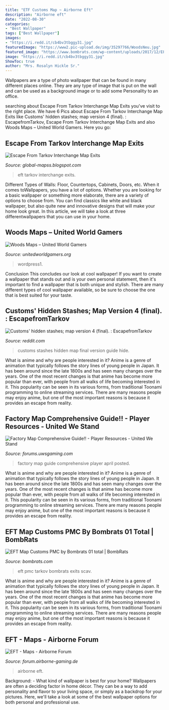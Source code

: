 ```yaml
---
title: "ETF Customs Map ~ Airborne Eft"
description: "Airborne eft"
date: "2022-08-30"
categories:
- "Best Wallpaper"
tags: ["Best Wallpaper"]
images:
- "https://i.redd.it/cb4bv3tbggy31.jpg"
featuredImage: "https://www2.pic-upload.de/img/35297766/WoodsNeu.jpg"
featured_image: "https://www.bombrats.com/wp-content/uploads/2017/12/EFT-Map-Customs-PMC-by-Bombrats-01-total.png"
image: "https://i.redd.it/cb4bv3tbggy31.jpg"
ShowToc: true
author: "Mrs. Rosalyn Hickle Sr."
---
```





Wallpapers are a type of photo wallpaper that can be found in many different places online. They are any type of image that is put on the wall and can be used as a background image or to add some Personality to an office.

	

		
searching about Escape From Tarkov Interchange Map Exits you've visit to the right place. We have 6 Pics about Escape From Tarkov Interchange Map Exits like Customs&#039; hidden stashes; map version 4 (final). : EscapefromTarkov, Escape From Tarkov Interchange Map Exits and also Woods Maps – United World Gamers. Here you go:
		
    
## Escape From Tarkov Interchange Map Exits

<img loading=lazy src="https://lh3.googleusercontent.com/proxy/A5S1r6xi7ePvcQtt8BCOTg4OJZQ2pnwTMXXd2BbJqRUxhXkHO3tPuTsWAMZniCULdrE1MffaBQcQMQE-0UbPnLLXU-gyqg0S1CHeyvW9t3jfHkIDr7CFwkcKez09mDu5QsWsJIFHMUjF0oAB70ji5KcBYq9V0UcxIEO561r4r8IHcYNzK0AQroy9iSECgBHBHg=s0-d" onerror="this.onerror=null;this.src='https://tse4.mm.bing.net/th?id=OIP.DVl06JHEwAMxk6ds-uiqegHaEv&amp;pid=15.1';" alt="Escape From Tarkov Interchange Map Exits">

_Source: global-mapss.blogspot.com_

>eft tarkov interchange exits. 

	

Different Types of Walls: Floor, Countertops, Cabinets, Doors, etc.
When it comes toWallpapers, you have a lot of options. Whether you are looking for a basic wallpaper or something more elaborate, there are a variety of options to choose from. You can find classics like white and black wallpaper, but also quite new and innovative designs that will make your home look great. In this article, we will take a look at three differentwallpapers that you can use in your home.

    
## Woods Maps – United World Gamers

<img loading=lazy src="https://i0.wp.com/unitedworldgamers.org/wordpress1/wp-content/uploads/2017/12/5a41c11db1eaa_2017-12-2519-240.thumb_.png.5b57d0695ef0b15783c0eaef92a13fc2.png?fit=1000%2C563&amp;ssl=1" onerror="this.onerror=null;this.src='https://tse4.mm.bing.net/th?id=OIP.AL_dE1o6ilpgXLEi3ApwOAHaEK&amp;pid=15.1';" alt="Woods Maps – United World Gamers">

_Source: unitedworldgamers.org_

>wordpress1. 

	

Conclusion
This concludes our look at cool wallpaper! If you want to create a wallpaper that stands out and is your own personal statement, then it's important to find a wallpaper that is both unique and stylish. There are many different types of cool wallpaper available, so be sure to choose the one that is best suited for your taste.

    
## Customs&#039; Hidden Stashes; Map Version 4 (final). : EscapefromTarkov

<img loading=lazy src="https://i.redd.it/cb4bv3tbggy31.jpg" onerror="this.onerror=null;this.src='https://tse4.mm.bing.net/th?id=OIP.GP60-LZYwMjF5ybi11cyRAHaFm&amp;pid=15.1';" alt="Customs&#039; hidden stashes; map version 4 (final). : EscapefromTarkov">

_Source: reddit.com_

>customs stashes hidden map final version guide hide. 

	

What is anime and why are people interested in it?
Anime is a genre of animation that typically follows the story lines of young people in Japan. It has been around since the late 1800s and has seen many changes over the years. One of the most recent changes is that anime has become more popular than ever, with people from all walks of life becoming interested in it. This popularity can be seen in its various forms, from traditional Toonami programming to online streaming services. There are many reasons people may enjoy anime, but one of the most important reasons is because it provides an escape from reality.

    
## Factory Map Comprehensive Guide!! - Player Resources - United We Stand

<img loading=lazy src="https://forums.uwsgaming.com/uploads/monthly_2018_01/updatedmapground01.png.3c088bf230b61316f6180f7ad09872f2.png" onerror="this.onerror=null;this.src='https://tse3.mm.bing.net/th?id=OIP.GvekXsL5aIYsV-qnWGUAEQHaFH&amp;pid=15.1';" alt="Factory Map Comprehensive Guide!! - Player Resources - United We Stand">

_Source: forums.uwsgaming.com_

>factory map guide comprehensive player april posted. 

	

What is anime and why are people interested in it?
Anime is a genre of animation that typically follows the story lines of young people in Japan. It has been around since the late 1800s and has seen many changes over the years. One of the most recent changes is that anime has become more popular than ever, with people from all walks of life becoming interested in it. This popularity can be seen in its various forms, from traditional Toonami programming to online streaming services. There are many reasons people may enjoy anime, but one of the most important reasons is because it provides an escape from reality.

    
## EFT Map Customs PMC By Bombrats 01 Total | BombRats

<img loading=lazy src="https://www.bombrats.com/wp-content/uploads/2017/12/EFT-Map-Customs-PMC-by-Bombrats-01-total.png" onerror="this.onerror=null;this.src='https://tse4.mm.bing.net/th?id=OIP.SRwZqE7wrwa7mKTRw7aqfQHaDI&amp;pid=15.1';" alt="EFT Map Customs PMC by Bombrats 01 total | BombRats">

_Source: bombrats.com_

>eft pmc tarkov bombrats exits scav. 

	

What is anime and why are people interested in it?
Anime is a genre of animation that typically follows the story lines of young people in Japan. It has been around since the late 1800s and has seen many changes over the years. One of the most recent changes is that anime has become more popular than ever, with people from all walks of life becoming interested in it. This popularity can be seen in its various forms, from traditional Toonami programming to online streaming services. There are many reasons people may enjoy anime, but one of the most important reasons is because it provides an escape from reality.

    
## EFT - Maps - Airborne Forum

<img loading=lazy src="https://www2.pic-upload.de/img/35297766/WoodsNeu.jpg" onerror="this.onerror=null;this.src='https://tse4.mm.bing.net/th?id=OIP.IFSIiFyP_aKajo0Lsf2G7wHaFD&amp;pid=15.1';" alt="EFT - Maps - Airborne Forum">

_Source: forum.airborne-gaming.de_

>airborne eft. 

	

Background: - What kind of wallpaper is best for your home?
Wallpapers are often a deciding factor in home décor. They can be a way to add personality and flavor to your living space, or simply as a backdrop for your pictures. Here, we'll take a look at some of the best wallpaper options for both personal and professional use.

